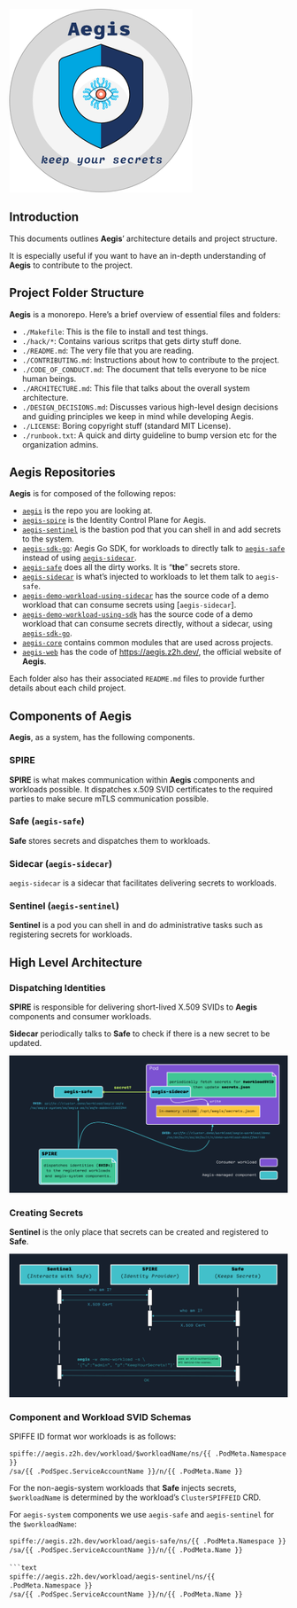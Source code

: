 ![Aegis](assets/aegis-banner.png "Aegis")

## Introduction

This documents outlines **Aegis**’ architecture details and project structure.

It is especially useful if you want to have an in-depth understanding of **Aegis**
to contribute to the project.

## Project Folder Structure

**Aegis** is a monorepo. Here’s a brief overview of essential files and folders:

* `./Makefile`: This is the file to install and test things.
* `./hack/*`: Contains various scritps that gets dirty stuff done.
* `./README.md`: The very file that you are reading.
* `./CONTRIBUTING.md`: Instructions about how to contribute to the project.
* `./CODE_OF_CONDUCT.md`: The document that tells everyone to be nice human beings.
* `./ARCHITECTURE.md`: This file that talks about the overall system architecture.
* `./DESIGN_DECISIONS.md`: Discusses various high-level design decisions and
  guiding principles we keep in mind while developing Aegis.
* `./LICENSE`: Boring copyright stuff (standard MIT License).
* `./runbook.txt`: A quick and dirty guideline to bump version etc for the 
  organization admins.

## Aegis Repositories

**Aegis** is for composed of the following repos:

* [`aegis`][aegis] is the repo you are looking at.
* [`aegis-spire`][aegis-spire] is the Identity Control Plane for Aegis.
* [`aegis-sentinel`][aegis-sentinel] is the bastion pod that you can shell
  in and add secrets to the system.
* [`aegis-sdk-go`][aegis-sdk-go]: Aegis Go SDK, for workloads to directly
  talk to [`aegis-safe`][aegis-safe] instead of using
  [`aegis-sidecar`][aegis-sidecar].
* [`aegis-safe`][aegis-safe] does all the dirty works. It is “**the**” secrets
  store.
* [`aegis-sidecar`][aegis-sidecar] is what’s injected to workloads to let them
  talk to `aegis-safe`.
* [`aegis-demo-workload-using-sidecar`][demo-sidecar] has the source code of
  a demo workload that can consume secrets using [`aegis-sidecar`].
* [`aegis-demo-workload-using-sdk`][demo-sdk] has the source code of a demo
  workload that can consume secrets directly, without a sidecar, using
  [`aegis-sdk-go`][aegis-sdk-go].
* [`aegis-core`][aegis-core] contains common modules that are used across 
  projects.
* [`aegis-web`][aegis-web] has the code of https://aegis.z2h.dev/, 
  the official website of **Aegis**.

[aegis]: https://github.com/zerotohero-dev/aegis
[aegis-spire]: https://github.com/zerotohero-dev/aegis-spire
[aegis-core]: https://github.com/zerotohero-dev/aegis-core
[aegis-sdk-go]: https://github.com/zerotohero-dev/aegis-sdk-go
[aegis-safe]: https://github.com/zerotohero-dev/aegis-safe
[aegis-sentinel]: https://github.com/zerotohero-dev/aegis-sentinel
[aegis-sidecar]: https://github.com/zerotohero-dev/aegis-safe
[aegis-web]: https://github.com/zerotohero-dev/aegis-web
[demo-sidecar]: https://github.com/zerotohero-dev/aegis-workload-demo-using-sidecar
[demo-sdk]: https://github.com/zerotohero-dev/aegis-workload-demo-using-sdk

[spire]: https://spiffe.io/ "SPIFFE: Secure Production Identity Framework for Everyone"

Each folder also has their associated `README.md` files to provide further
details about each child project.

## Components of Aegis

**Aegis**, as a system, has the following components.

### SPIRE

**SPIRE** is what makes communication within **Aegis** components and workloads
possible. It dispatches x.509 SVID certificates to the required parties to make
secure mTLS communication possible.

### **Safe** (`aegis-safe`)

**Safe** stores secrets and dispatches them to workloads.

### **Sidecar** (`aegis-sidecar`)

`aegis-sidecar` is a sidecar that facilitates delivering secrets to workloads.

### **Sentinel** (`aegis-sentinel`)

**Sentinel** is a pod you can shell in and do administrative tasks such as
registering secrets for workloads.

## High Level Architecture

### Dispatching Identities

**SPIRE** is responsible for delivering short-lived X.509 SVIDs to **Aegis**
components and consumer workloads.

**Sidecar** periodically talks to **Safe** to check if there is a new secret
to be updated.

![Aegis High Level Architecture](assets/aegis-hla.png "Aegis High Level Architecture")

### Creating Secrets

**Sentinel** is the only place that secrets can be created and registered
to **Safe**.

![Creating Secrets](assets/aegis-create-secrets.png "Creating Secrets")

### Component and Workload SVID Schemas

SPIFFE ID format wor workloads is as follows:

```text
spiffe://aegis.z2h.dev/workload/$workloadName/ns/{{ .PodMeta.Namespace }}
/sa/{{ .PodSpec.ServiceAccountName }}/n/{{ .PodMeta.Name }}
```

For the non-aegis-system workloads that **Safe** injects secrets,
`$workloadName` is determined by the workload’s `ClusterSPIFFEID` CRD.

For `aegis-system` components we use `aegis-safe` and `aegis-sentinel` 
for the `$workloadName`:

```text
spiffe://aegis.z2h.dev/workload/aegis-safe/ns/{{ .PodMeta.Namespace }}
/sa/{{ .PodSpec.ServiceAccountName }}/n/{{ .PodMeta.Name }}

```text
spiffe://aegis.z2h.dev/workload/aegis-sentinel/ns/{{ .PodMeta.Namespace }}
/sa/{{ .PodSpec.ServiceAccountName }}/n/{{ .PodMeta.Name }}
```